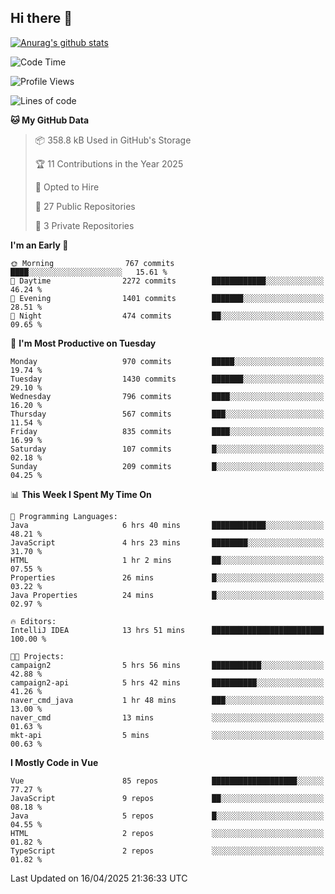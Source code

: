 ## Hi there 👋

[![Anurag's github stats](https://github-readme-stats.vercel.app/api?username=Songwonseok)](https://github.com/anuraghazra/github-readme-stats)



<!--START_SECTION:waka-->
![Code Time](http://img.shields.io/badge/Code%20Time-3%2C372%20hrs%206%20mins-blue)

![Profile Views](http://img.shields.io/badge/Profile%20Views-0-blue)

![Lines of code](https://img.shields.io/badge/From%20Hello%20World%20I%27ve%20Written-34.8%20million%20lines%20of%20code-blue)

**🐱 My GitHub Data** 

> 📦 358.8 kB Used in GitHub's Storage 
 > 
> 🏆 11 Contributions in the Year 2025
 > 
> 💼 Opted to Hire
 > 
> 📜 27 Public Repositories 
 > 
> 🔑 3 Private Repositories 
 > 
**I'm an Early 🐤** 

```text
🌞 Morning                767 commits         ████░░░░░░░░░░░░░░░░░░░░░   15.61 % 
🌆 Daytime                2272 commits        ████████████░░░░░░░░░░░░░   46.24 % 
🌃 Evening                1401 commits        ███████░░░░░░░░░░░░░░░░░░   28.51 % 
🌙 Night                  474 commits         ██░░░░░░░░░░░░░░░░░░░░░░░   09.65 % 
```
📅 **I'm Most Productive on Tuesday** 

```text
Monday                   970 commits         █████░░░░░░░░░░░░░░░░░░░░   19.74 % 
Tuesday                  1430 commits        ███████░░░░░░░░░░░░░░░░░░   29.10 % 
Wednesday                796 commits         ████░░░░░░░░░░░░░░░░░░░░░   16.20 % 
Thursday                 567 commits         ███░░░░░░░░░░░░░░░░░░░░░░   11.54 % 
Friday                   835 commits         ████░░░░░░░░░░░░░░░░░░░░░   16.99 % 
Saturday                 107 commits         █░░░░░░░░░░░░░░░░░░░░░░░░   02.18 % 
Sunday                   209 commits         █░░░░░░░░░░░░░░░░░░░░░░░░   04.25 % 
```


📊 **This Week I Spent My Time On** 

```text
💬 Programming Languages: 
Java                     6 hrs 40 mins       ████████████░░░░░░░░░░░░░   48.21 % 
JavaScript               4 hrs 23 mins       ████████░░░░░░░░░░░░░░░░░   31.70 % 
HTML                     1 hr 2 mins         ██░░░░░░░░░░░░░░░░░░░░░░░   07.55 % 
Properties               26 mins             █░░░░░░░░░░░░░░░░░░░░░░░░   03.22 % 
Java Properties          24 mins             █░░░░░░░░░░░░░░░░░░░░░░░░   02.97 % 

🔥 Editors: 
IntelliJ IDEA            13 hrs 51 mins      █████████████████████████   100.00 % 

🐱‍💻 Projects: 
campaign2                5 hrs 56 mins       ███████████░░░░░░░░░░░░░░   42.88 % 
campaign2-api            5 hrs 42 mins       ██████████░░░░░░░░░░░░░░░   41.26 % 
naver_cmd_java           1 hr 48 mins        ███░░░░░░░░░░░░░░░░░░░░░░   13.00 % 
naver_cmd                13 mins             ░░░░░░░░░░░░░░░░░░░░░░░░░   01.63 % 
mkt-api                  5 mins              ░░░░░░░░░░░░░░░░░░░░░░░░░   00.63 % 
```

**I Mostly Code in Vue** 

```text
Vue                      85 repos            ███████████████████░░░░░░   77.27 % 
JavaScript               9 repos             ██░░░░░░░░░░░░░░░░░░░░░░░   08.18 % 
Java                     5 repos             █░░░░░░░░░░░░░░░░░░░░░░░░   04.55 % 
HTML                     2 repos             ░░░░░░░░░░░░░░░░░░░░░░░░░   01.82 % 
TypeScript               2 repos             ░░░░░░░░░░░░░░░░░░░░░░░░░   01.82 % 
```




 Last Updated on 16/04/2025 21:36:33 UTC
<!--END_SECTION:waka-->
